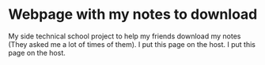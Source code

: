 # Webpage with my notes to download
My side technical school project to help my friends download my notes (They asked me a lot of times of them). I put this page on the host. I put this page on the host.